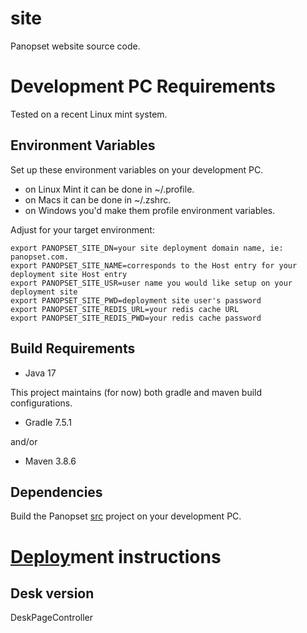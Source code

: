 # site

Panopset website source code.


# Development PC Requirements


Tested on a recent Linux mint system.


## Environment Variables

Set up these environment variables on your development PC.

* on Linux Mint it can be done in ~/.profile.
* on Macs it can be done in ~/.zshrc.
* on Windows you'd make them profile environment variables.


Adjust for your target environment:


    export PANOPSET_SITE_DN=your site deployment domain name, ie: panopset.com.
    export PANOPSET_SITE_NAME=corresponds to the Host entry for your deployment site Host entry
    export PANOPSET_SITE_USR=user name you would like setup on your deployment site
    export PANOPSET_SITE_PWD=deployment site user's password
    export PANOPSET_SITE_REDIS_URL=your redis cache URL
    export PANOPSET_SITE_REDIS_PWD=your redis cache password



## Build Requirements

* Java 17

This project maintains (for now) both gradle and maven build configurations.

* Gradle 7.5.1 

and/or

* Maven 3.8.6


## Dependencies

Build the Panopset [src](https://github.com/panopset/src) project on your development PC.


# [Deploy](docs/deploy.md)ment instructions


## Desk version

DeskPageController